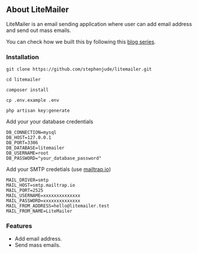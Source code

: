 ## About LiteMailer

LiteMailer is an email sending application where user can add email address and send out mass emails.

You can check how we built this by following this [blog series](http://stephenjude.me/series/laravel-lessons). 

### Installation
```
git clone https://github.com/stephenjude/litemailer.git

cd litemailer

composer install

cp .env.example .env

php artisan key:generate
```

Add your your database credentials
```
DB_CONNECTION=mysql
DB_HOST=127.0.0.1
DB_PORT=3306
DB_DATABASE=litemailer
DB_USERNAME=root
DB_PASSWORD="your_database_password"
```

Add your SMTP credetials (use [mailtrap.io](https:\\mailtrap.io))
```
MAIL_DRIVER=smtp
MAIL_HOST=smtp.mailtrap.io
MAIL_PORT=2525
MAIL_USERNAME=xxxxxxxxxxxxxx
MAIL_PASSWORD=xxxxxxxxxxxxxx
MAIL_FROM_ADDRESS=hello@litemailer.test
MAIL_FROM_NAME=LiteMailer
```

### Features
- Add email address.
- Send mass emails.


